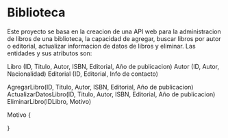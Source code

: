 # Biblioteca
Este proyecto se basa en la creacion de una API web para la administracion de libros de una biblioteca, la capacidad de agregar, buscar libros por autor o editorial, actualizar informacion de datos de libros y  eliminar. Las entidades y sus atributos son:

Libro (ID, Titulo, Autor, ISBN, Editorial, Año de publicacion)
Autor (ID, Autor, Nacionalidad)
Editorial (ID, Editorial, Info de contacto)

AgregarLibro(ID, Titulo, Autor, ISBN, Editorial, Año de publicacion)
ActualizarDatosLibro(ID, Titulo, Autor, ISBN, Editorial, Año de publicacion)
EliminarLibro(IDLibro, Motivo)


Motivo {



}
